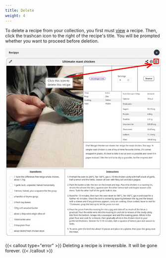 ```yaml
---
title: Delete
weight: 4
---
```


To delete a recipe from your collection, you first must [view](/guide/fr/docs/features/recipes/view) a recipe. 
Then, click the trashcan icon to the right of the recipe's title. You will be prompted whether
you want to proceed before deletion.

![](images/delete-recipe.webp)

{{< callout type="error" >}}
Deleting a recipe is irreversible. It will be gone forever.
{{< /callout >}}
